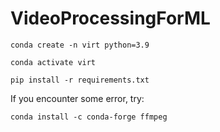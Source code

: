 # VideoProcessingForML

`conda create -n virt python=3.9`

`conda activate virt`

`pip install -r requirements.txt`

If you encounter some error, try:

`conda install -c conda-forge ffmpeg`
